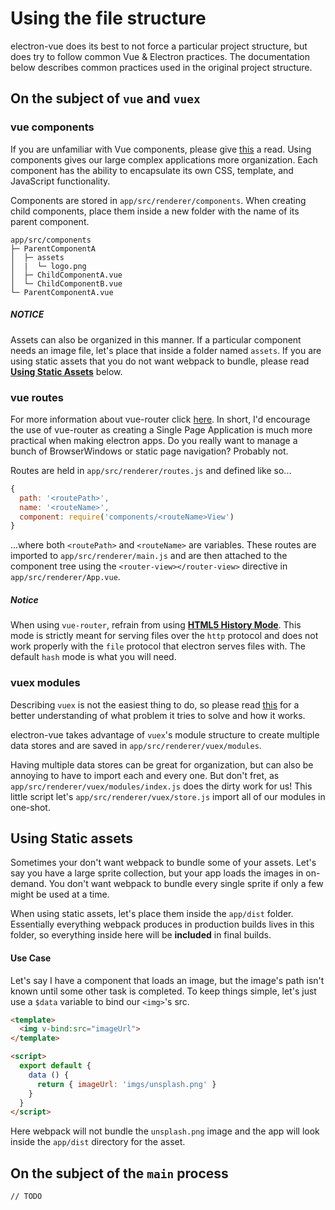# Using the file structure
electron-vue does its best to not force a particular project structure, but does try to follow common Vue & Electron practices. The documentation below describes common practices used in the original project structure.

## On the subject of `vue` and `vuex`

### vue components
If you are unfamiliar with Vue components, please give [this](http://vuejs.org/v2/guide/single-file-components.html) a read. Using components gives our large complex applications more organization. Each component has the ability to encapsulate its own CSS, template, and JavaScript functionality.

Components are stored in `app/src/renderer/components`. When creating child components, place them inside a new folder with the name of its parent component.
```
app/src/components
├─ ParentComponentA
│  ├─ assets
│  |  └─ logo.png
│  ├─ ChildComponentA.vue
│  └─ ChildComponentB.vue
└─ ParentComponentA.vue
```
##### NOTICE
Assets can also be organized in this manner. If a particular component needs an image file, let's place that inside a folder named `assets`. If you are using static assets that you do not want webpack to bundle, please read [**Using Static Assets**](#using-static-assets) below.

### vue routes
For more information about vue-router click [here](https://github.com/vuejs/vue-router). In short, I'd encourage the use of vue-router as creating a Single Page Application is much more practical when making electron apps. Do you really want to manage a bunch of BrowserWindows or static page navigation? Probably not.

Routes are held in `app/src/renderer/routes.js` and defined like so...
```js
{
  path: '<routePath>',
  name: '<routeName>',
  component: require('components/<routeName>View')
}
```
...where both `<routePath>` and `<routeName>` are variables. These routes are imported to `app/src/renderer/main.js` and are then attached to the component tree using the `<router-view></router-view>` directive in `app/src/renderer/App.vue`.

##### Notice
When using `vue-router`, refrain from using [**HTML5 History Mode**](http://router.vuejs.org/en/essentials/history-mode.html). This mode is strictly meant for serving files over the `http` protocol and does not work properly with the `file` protocol that electron serves files with. The default `hash` mode is what you will need.

### vuex modules
Describing `vuex` is not the easiest thing to do, so please read [this](http://vuex.vuejs.org/en/intro.html) for a better understanding of what problem it tries to solve and how it works.

electron-vue takes advantage of `vuex`'s module structure to create multiple data stores and are saved in `app/src/renderer/vuex/modules`.

Having multiple data stores can be great for organization, but can also be annoying to have to import each and every one. But don't fret, as `app/src/renderer/vuex/modules/index.js` does the dirty work for us! This little script let's `app/src/renderer/vuex/store.js` import all of our modules in one-shot.

## Using Static assets
Sometimes your don't want webpack to bundle some of your assets. Let's say you have a large sprite collection, but your app loads the images in on-demand. You don't want webpack to bundle every single sprite if only a few might be used at a time.

When using static assets, let's place them inside the `app/dist` folder. Essentially everything webpack produces in production builds lives in this folder, so everything inside here will be **included** in final builds.


#### Use Case
Let's say I have a component that loads an image, but the image's path isn't known until some other task is completed. To keep things simple, let's just use a `$data` variable to bind our `<img>`'s src.

```html
<template>
  <img v-bind:src="imageUrl">
</template>

<script>
  export default {
    data () {
      return { imageUrl: 'imgs/unsplash.png' }
    }
  }
</script>
```
Here webpack will not bundle the `unsplash.png` image and the app will look inside the `app/dist` directory for the asset.


## On the subject of the `main` process
```
// TODO
```